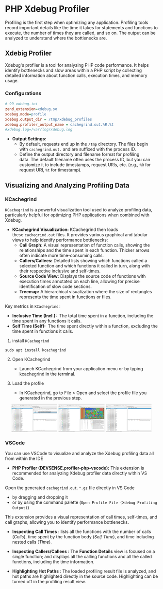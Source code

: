 
# PHP Xdebug Profiler

Profiling is the first step when optimizing any application. Profiling tools record important details like the time it takes for statements and functions to execute, the number of times they are called, and so on. The output can be analyzed to understand where the bottlenecks are.




## Xdebig Profiler 

Xdebug's profiler is a tool for analyzing PHP code performance. It helps identify bottlenecks and slow areas within a PHP script by collecting detailed information about function calls, execution times, and memory usage.

### Configurations

```ini
# 99-xdebug.ini
zend_extension=xdebug.so
xdebug.mode=profile
xdebug.output_dir = /tmp/xdebug_profiles  
xdebug.profiler_output_name = cachegrind.out.%R.%t
#xdebug.log=/var/log/xdebug.log
```

- **Output Settings:** 
	- By default, requests end up in the `/tmp` directory. The files begin with `cachegrind.out.` and are suffixed with the process ID.
	- Define the output directory and filename format for profiling data. The default filename often uses the process ID, but you can customize it to include timestamps, request URIs, etc. (e.g., `%R` for request URI, `%t` for timestamp).


## Visualizing and Analyzing Profiling Data

### KCachegrind

`KCachegrind` is a powerful visualization tool used to analyze profiling data, particularly helpful for optimizing PHP applications when combined with Xdebug.

- **KCachegrind Visualization:** KCachegrind then loads these `cachegrind.out` files. It provides various graphical and tabular views to help identify performance bottlenecks:
    - **Call Graph:** A visual representation of function calls, showing the relationships and the time spent in each function. Thicker arrows often indicate more time-consuming calls.
    - **Callers/Callees:** Detailed lists showing which functions called a selected function and which functions it called in turn, along with their respective inclusive and self-times.
    - **Source Code View:** Displays the source code of functions with execution times annotated on each line, allowing for precise identification of slow code sections.
    - **Treemap:** A hierarchical visualization where the size of rectangles represents the time spent in functions or files.

Key metrics in `KCachegrind`:
- **Inclusive Time (Incl.):**  The total time spent in a function, including the time spent in any functions it calls.
- **Self Time (Self):**  The time spent directly within a function, excluding the time spent in functions it calls.


1. install `KCachegrind`

```shell
sudo apt install kcachegrind
```

2. Open KCachegrind
	- Launch KCachegrind from your application menu or by typing kcachegrind in the terminal. 

3. Load the profile
	-  In KCachegrind, go to File > Open and select the profile file you generated in the previous step.


<p float="left" align="middle">
  <img src="./images/KCachegrind_1.png" width = "30%" />
  <img src="./images/KCachegrind_2.png" width = "30%" />
  <img src="./images/KCachegrind_3.png" width = "30%" />
</p>


### VSCode

You can use VSCode to visualize and analyze the Xdebug profiling data all from within the IDE
- **PHP Profiler (DEVSENSE.profiler-php-vscode):** This extension is recommended for analyzing Xdebug profiler data directly within VS Code.


Open the generated `cachegrind.out.*.gz` file directly in VS Code 
- by dragging and dropping it
- or by using the command palette (`Open Profile File (Xdebug Profiling Output)`)
 
This extension provides a visual representation of call times, self-times, and call graphs, allowing you to identify performance bottlenecks.

- **Inspecting Call Times** : lists all the functions with the number of calls (_Calls_), time spent by the function body (_Self Time_), and time including nested calls (_Time_).

- **Inspecting Callers/Callees** : The **Function Details** view is focused on a single function; and displays all the calling functions and all the called functions, including the time information.

- **Highlighting Hot Paths** : The loaded profiling result file is analyzed, and hot paths are highlighted directly in the source code. Highlighting can be turned off in the profiling result view. 
